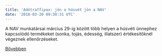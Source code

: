 ```yaml
---
title: 'Adótraffipax: jön a húsvét jön a NAV'
date: '2018-03-20 09:30:31 UTC'
---
```


A NAV munkatársai március 29-ig között több helyen a húsvéti ünnephez kapcsolódó termékeket (sonka, tojás, édesség, illatszer) értékesítőknél végeznek ellenőrzéseket.


[Bővebben](http://ift.tt/2FY9lCa)
